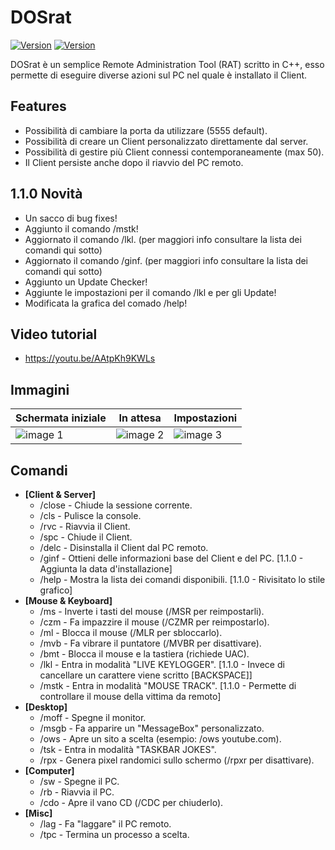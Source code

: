 # DOSrat

[![Version](https://img.shields.io/github/v/tag/Criper98/DOSrat?color=10&label=Versione)]()
[![Version](https://img.shields.io/badge/OS-Windows-orange)]()

DOSrat è un semplice Remote Administration Tool (RAT) scritto in C++, esso permette di eseguire diverse azioni sul PC nel quale è installato il Client.

## Features

- Possibilità di cambiare la porta da utilizzare (5555 default).
- Possibilità di creare un Client personalizzato direttamente dal server.
- Possibilità di gestire più Client connessi contemporaneamente (max 50).
- Il Client persiste anche dopo il riavvio del PC remoto.

## 1.1.0 Novità

- Un sacco di bug fixes!
- Aggiunto il comando /mstk!
- Aggiornato il comando /lkl. (per maggiori info consultare la lista dei comandi qui sotto)
- Aggiornato il comando /ginf. (per maggiori info consultare la lista dei comandi qui sotto)
- Aggiunto un Update Checker!
- Aggiunte le impostazioni per il comando /lkl e per gli Update!
- Modificata la grafica del comado /help!

## Video tutorial

- https://youtu.be/AAtpKh9KWLs

## Immagini
|Schermata iniziale |In attesa |Impostazioni |
|-------------------|----------|-------------|
|![image 1](https://i.ibb.co/ZMhGgkY/1.png)|![image 2](https://i.ibb.co/XX4YKgm/2.png)|![image 3](https://i.ibb.co/fFSMDf2/3.png)|

## Comandi

- **[Client & Server]**
  - /close    - Chiude la sessione corrente.
  - /cls      - Pulisce la console.
  - /rvc      - Riavvia il Client.
  - /spc      - Chiude il Client.
  - /delc     - Disinstalla il Client dal PC remoto.
  - /ginf     - Ottieni delle informazioni base del Client e del PC. [1.1.0 - Aggiunta la data d'installazione]
  - /help     - Mostra la lista dei comandi disponibili. [1.1.0 - Rivisitato lo stile grafico]
- **[Mouse & Keyboard]**
  - /ms       - Inverte i tasti del mouse (/MSR per reimpostarli).
  - /czm      - Fa impazzire il mouse (/CZMR per reimpostarlo).
  - /ml       - Blocca il mouse (/MLR per sbloccarlo).
  - /mvb      - Fa vibrare il puntatore (/MVBR per disattivare).
  - /bmt      - Blocca il mouse e la tastiera (richiede UAC).
  - /lkl      - Entra in modalità "LIVE KEYLOGGER". [1.1.0 - Invece di cancellare un carattere viene scritto [BACKSPACE]]
  - /mstk     - Entra in modalità "MOUSE TRACK". [1.1.0 - Permette di controllare il mouse della vittima da remoto]
- **[Desktop]**
  - /moff     - Spegne il monitor.
  - /msgb     - Fa apparire un "MessageBox" personalizzato.
  - /ows      - Apre un sito a scelta (esempio: /ows youtube.com).
  - /tsk      - Entra in modalità "TASKBAR JOKES".
  - /rpx      - Genera pixel randomici sullo schermo (/rpxr per disattivare).
- **[Computer]**
  - /sw       - Spegne il PC.
  - /rb       - Riavvia il PC.
  - /cdo      - Apre il vano CD (/CDC per chiuderlo).
- **[Misc]**
  - /lag      - Fa "laggare" il PC remoto.
  - /tpc      - Termina un processo a scelta.
